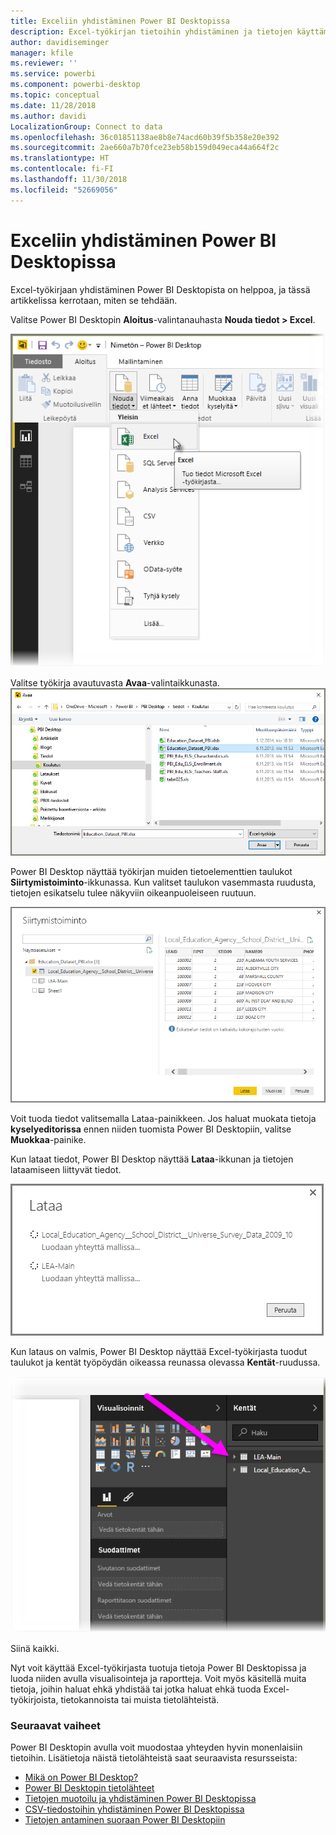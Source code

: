```yaml
---
title: Exceliin yhdistäminen Power BI Desktopissa
description: Excel-työkirjan tietoihin yhdistäminen ja tietojen käyttäminen helposti Power BI Desktopissa
author: davidiseminger
manager: kfile
ms.reviewer: ''
ms.service: powerbi
ms.component: powerbi-desktop
ms.topic: conceptual
ms.date: 11/28/2018
ms.author: davidi
LocalizationGroup: Connect to data
ms.openlocfilehash: 36c01851138ae8b8e74acd60b39f5b358e20e392
ms.sourcegitcommit: 2ae660a7b70fce23eb58b159d049eca44a664f2c
ms.translationtype: HT
ms.contentlocale: fi-FI
ms.lasthandoff: 11/30/2018
ms.locfileid: "52669056"
---
```

# <a name="connect-to-excel-in-power-bi-desktop"></a>Exceliin yhdistäminen Power BI Desktopissa
Excel-työkirjaan yhdistäminen Power BI Desktopista on helppoa, ja tässä artikkelissa kerrotaan, miten se tehdään.

Valitse Power BI Desktopin **Aloitus**-valintanauhasta **Nouda tiedot > Excel**.

![](media/desktop-connect-excel/connect_to_excel_1.png)

Valitse työkirja avautuvasta **Avaa**-valintaikkunasta.
![](media/desktop-connect-excel/connect_to_excel_2.png)

Power BI Desktop näyttää työkirjan muiden tietoelementtien taulukot **Siirtymistoiminto**-ikkunassa. Kun valitset taulukon vasemmasta ruudusta, tietojen esikatselu tulee näkyviin oikeanpuoleiseen ruutuun.

![](media/desktop-connect-excel/connect_to_excel_3.png)

Voit tuoda tiedot valitsemalla Lataa-painikkeen. Jos haluat muokata tietoja **kyselyeditorissa** ennen niiden tuomista Power BI Desktopiin, valitse **Muokkaa**-painike.

Kun lataat tiedot, Power BI Desktop näyttää **Lataa**-ikkunan ja tietojen lataamiseen liittyvät tiedot.  

![](media/desktop-connect-excel/connect_to_excel_4.png)

Kun lataus on valmis, Power BI Desktop näyttää Excel-työkirjasta tuodut taulukot ja kentät työpöydän oikeassa reunassa olevassa **Kentät**-ruudussa.

![](media/desktop-connect-excel/connect_to_excel_5.png)

Siinä kaikki.

Nyt voit käyttää Excel-työkirjasta tuotuja tietoja Power BI Desktopissa ja luoda niiden avulla visualisointeja ja raportteja. Voit myös käsitellä muita tietoja, joihin haluat ehkä yhdistää tai jotka haluat ehkä tuoda Excel-työkirjoista, tietokannoista tai muista tietolähteistä.

### <a name="next-steps"></a>Seuraavat vaiheet
Power BI Desktopin avulla voit muodostaa yhteyden hyvin monenlaisiin tietoihin. Lisätietoja näistä tietolähteistä saat seuraavista resursseista:

* [Mikä on Power BI Desktop?](desktop-what-is-desktop.md)
* [Power BI Desktopin tietolähteet](desktop-data-sources.md)
* [Tietojen muotoilu ja yhdistäminen Power BI Desktopissa](desktop-shape-and-combine-data.md)
* [CSV-tiedostoihin yhdistäminen Power BI Desktopissa](desktop-connect-csv.md)   
* [Tietojen antaminen suoraan Power BI Desktopiin](desktop-enter-data-directly-into-desktop.md)   

